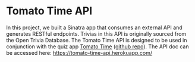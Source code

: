 # Tomato Time API
In this project, we built a Sinatra app that consumes an external API and generates RESTful endpoints. Trivias in this API is originally sourced from the Open Trivia Database. The Tomato Time API is designed to be used in conjunction with the quiz app [Tomato Time](https://peaceful-chamber-62417.herokuapp.com/) ([github repo](https://github.com/joshsherwood1/tomato_time_project)). The API doc can be accessed here: https://tomato-time-api.herokuapp.com/
